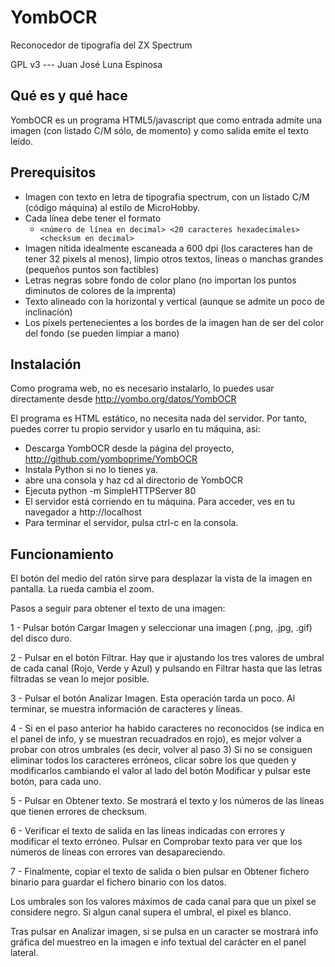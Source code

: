 # YombOCR
Reconocedor de tipografía del ZX Spectrum

GPL v3 --- Juan José Luna Espinosa


## Qué es y qué hace

YombOCR es un programa HTML5/javascript que como entrada admite una imagen (con listado C/M sólo, de momento) y como salida emite el texto leído.


## Prerequisitos

- Imagen con texto en letra de tipografia spectrum, con un listado C/M (código máquina) al estilo de MicroHobby.
- Cada línea debe tener el formato
    - `<número de línea en decimal> <20 caracteres hexadecimales> <checksum en decimal>`
- Imagen nítida idealmente escaneada a 600 dpi (los caracteres han de tener 32 pixels al menos), limpio  otros textos, líneas o manchas grandes (pequeños puntos son factibles)
- Letras negras sobre fondo de color plano (no importan los puntos diminutos de colores de la imprenta)
- Texto alineado con la horizontal y vertical (aunque se admite un poco de inclinación)
- Los píxels pertenecientes a los bordes de la imagen han de ser del color del fondo (se pueden limpiar a mano)

## Instalación

Como programa web, no es necesario instalarlo, lo puedes usar directamente desde http://yombo.org/datos/YombOCR

El programa es HTML estático, no necesita nada del servidor. Por tanto, puedes correr tu propio servidor y usarlo en tu máquina, asi:

- Descarga YombOCR desde la página del proyecto, http://github.com/yomboprime/YombOCR
- Instala Python si no lo tienes ya.
- abre una consola y haz cd al directorio de YombOCR
- Ejecuta python -m SimpleHTTPServer 80
- El servidor está corriendo en tu máquina. Para acceder, ves en tu navegador a http://localhost
- Para terminar el servidor, pulsa ctrl-c en la consola.


## Funcionamiento

El botón del medio del ratón sirve para desplazar la vista de la imagen en pantalla. La rueda cambia el zoom.

Pasos a seguir para obtener el texto de una imagen:

1 - Pulsar botón Cargar Imagen y seleccionar una imagen (.png, .jpg, .gif) del disco duro.

2 - Pulsar en el botón Filtrar. Hay que ir ajustando los tres valores de umbral de cada canal (Rojo, Verde y Azul) y pulsando en Filtrar hasta que las letras filtradas se vean lo mejor posible.

3 - Pulsar el botón Analizar Imagen. Esta operación tarda un poco. Al terminar, se muestra información de caracteres y líneas.

4 - Si en el paso anterior ha habido caracteres no reconocidos (se indica en el panel de info, y se muestran recuadrados en rojo), es mejor volver a probar con otros umbrales (es decir, volver al paso 3) Si no se consiguen eliminar todos los caracteres erróneos, clicar sobre los que queden y modificarlos cambiando el valor al lado del botón Modificar y pulsar este botón, para cada uno.

5 - Pulsar en Obtener texto. Se mostrará el texto y los números de las líneas que tienen errores de checksum.

6 - Verificar el texto de salida en las líneas indicadas con errores y modificar el texto erróneo. Pulsar en Comprobar texto para ver que los números de líneas con errores van desapareciendo.

7 - Finalmente, copiar el texto de salida o bien pulsar en Obtener fichero binario para guardar el fichero binario con los datos.


Los umbrales son los valores máximos de cada canal para que un píxel se considere negro. Si algun canal supera el umbral, el pixel es blanco.

Tras pulsar en Analizar imagen, si se pulsa en un caracter se mostrará info gráfica del muestreo en la imagen e info textual del carácter en el panel lateral.



